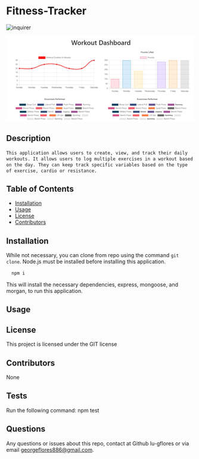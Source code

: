 
# Fitness-Tracker

  ![inquirer](https://img.shields.io/bower/l/inquirer)

![Image of Fitness Tracker](Assets/fitnessMain.jpg)

## Description 
    This application allows users to create, view, and track their daily workouts. It allows users to log multiple exercises in a workout based on the day. They can keep track specific variables based on the type of exercise, cardio or resistance. 

## Table of Contents

  * [Installation](#installation)
  * [Usage](#usage)
  * [License](#license)
  * [Contributors](#contributors)
  

## Installation
While not necessary, you can clone from repo using the command ```git clone```. 
Node.js must be installed before installing this application. 

```javascript
  npm i
```
This will install the necessary dependencies, express, mongoose, and morgan, to run this application.

## Usage


## License
  This project is licensed under the GIT license

## Contributors
  None

## Tests
  Run the following command: 
  npm test

## Questions 
Any questions or issues about this repo, contact at Github lu-gflores or via email georgeflores886@gmail.com.
  